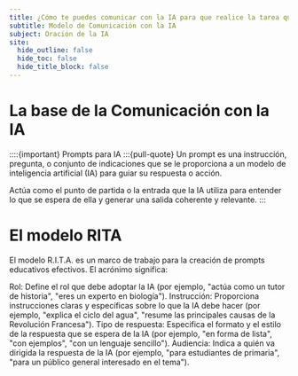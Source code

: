 ```yaml
---
title: ¿Cómo te puedes comunicar con la IA para que realice la tarea que le pides?
subtitle: Modelo de Comunicación con la IA  
subject: Oración de la IA
site:
  hide_outline: false
  hide_toc: false
  hide_title_block: false
---
```

# La base de la Comunicación con la IA

::::{important} Prompts para IA 
:::{pull-quote}
Un prompt es una instrucción, pregunta, o conjunto de indicaciones que se le proporciona a un modelo de inteligencia artificial (IA) para guiar su respuesta o acción. 

Actúa como el punto de partida o la entrada que la IA utiliza para entender lo que se espera de ella y generar una salida coherente y relevante.
:::




# El modelo RITA

El modelo R.I.T.A. es un marco de trabajo para la creación de prompts educativos efectivos. El acrónimo significa:

Rol: Define el rol que debe adoptar la IA (por ejemplo, "actúa como un tutor de historia", "eres un experto en biología").
Instrucción: Proporciona instrucciones claras y específicas sobre lo que la IA debe hacer (por ejemplo, "explica el ciclo del agua", "resume las principales causas de la Revolución Francesa").
Tipo de respuesta: Especifica el formato y el estilo de la respuesta que se espera de la IA (por ejemplo, "en forma de lista", "con ejemplos", "con un lenguaje sencillo").
Audiencia: Indica a quién va dirigida la respuesta de la IA (por ejemplo, "para estudiantes de primaria", "para un público general interesado en el tema").

